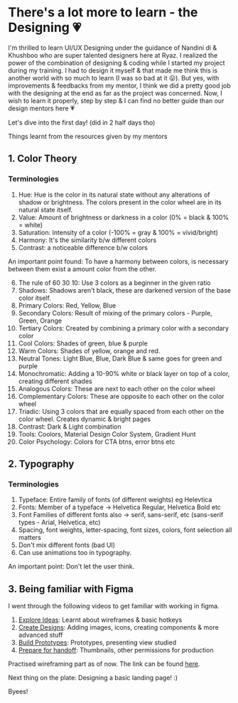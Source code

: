 # There's a lot more to learn - the Designing 💗

I'm thrilled to learn UI/UX Designing under the guidance of Nandini di & Khushboo who are super talented designers here at Ryaz. 
I realized the power of the combination of designing & coding while I started my project during my training. I had to design it myself & that made me think this is another world with so much to learn (I was so bad at it 😛). But yes, with improvements & feedbacks from my mentor, I think we did a pretty good job with the designing at the end as far as the project was concerned. Now, I wish to learn it properly, step by step & I can find no better guide than our design mentors here 💗 

Let's dive into the first day! (did in 2 half days tho) 

Things learnt from the resources given by my mentors
## 1. Color Theory

### Terminologies
1. Hue: Hue is the color in its natural state without any alterations of shadow or brightness. The colors present in the color wheel are in its natural state itself.
2. Value: Amount of brightness or darkness in a color (0% = black & 100% = white)
3. Saturation: Intensity of a color (-100% = gray & 100% = vivid/bright)
4. Harmony: It's the similarity b/w different colors
5. Contrast: a noticeable difference b/w colors

An important point found: To have a harmony between colors, is necessary between them exist a amount color from the other.

6. The rule of 60 30 10: Use 3 colors as a beginner in the given ratio
7. Shadows: Shadows aren't black, these are darkened version of the base color itself.
8. Primary Colors: Red, Yellow, Blue
9. Secondary Colors: Result of mixing of the primary colors - Purple, Green, Orange
10. Tertiary Colors: Created by combining a primary color with a secondary color
11. Cool Colors: Shades of green, blue & purple
12. Warm Colors: Shades of yellow, orange and red.
13. Neutral Tones: Light Blue, Blue, Dark Blue & same goes for green and purple
14. Monochromatic: Adding a 10-90% white or black layer on top of a color, creating different shades
15. Analogous Colors: These are next to each other on the color wheel
16. Complementary Colors: These are opposite to each other on the color wheel
17. Triadic: Using 3 colors that are equally spaced from each other on the color wheel. Creates dynamic & bright pages
18. Contrast: Dark & Light combination
19. Tools: Coolors, Material Design Color System, Gradient Hunt
20. Color Psychology: Colors for CTA btns, error btns etc 

## 2. Typography

### Terminologies
1. Typeface: Entire family of fonts (of different weights) eg Helevtica
2. Fonts: Member of a typeface -> Helvetica Regular, Helvetica Bold etc
3. Font Families of different fonts also -> serif, sans-serif, etc (sans-serif types - Arial, Helvetica, etc)
4. Spacing, font weights, letter-spacing, font sizes, colors, font selection all matters
5. Don't mix different fonts (bad UI)
6. Can use animations too in typography.

An important point: Don't let the user think. 

## 3. Being familiar with Figma

I went through the following videos to get familiar with working in figma.
1. [Explore Ideas](https://help.figma.com/hc/en-us/articles/4405269899287--Beginner-1-Explore-ideas): Learnt about wireframes & basic hotkeys
2. [Create Designs](https://help.figma.com/hc/en-us/articles/4405328886935--Beginner-2-Create-designs): Adding images, icons, creating components & more advanced stuff
3. [Build Prototypes](https://help.figma.com/hc/en-us/articles/4405337257751--Beginner-3-Build-prototypes): Prototypes, presenting view studied
4. [Prepare for handoff](https://help.figma.com/hc/en-us/articles/4405338399895--Beginner-4-Prepare-for-handoff-): Thumbnails, other permissions for production

Practised wireframing part as of now.
The link can be found [here](https://www.figma.com/file/xNYznb2oA4DBTQ0z2AvmID/understanding-wireframes?type=design&node-id=0-1&t=hfTqLM7vZ9tKagEQ-0).

Next thing on the plate: Designing a basic landing page! :)

Byees!





   


